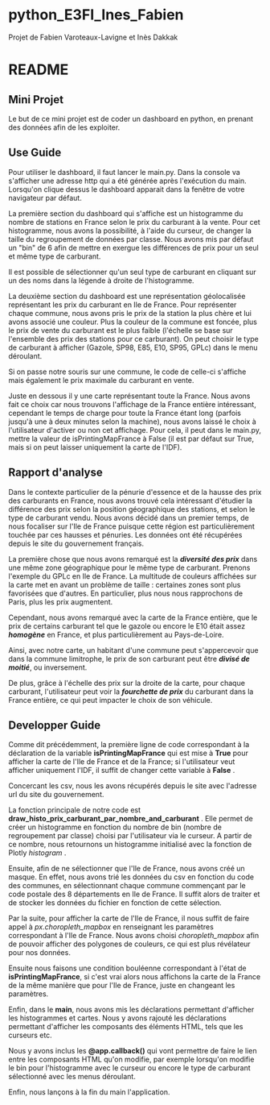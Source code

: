 # python_E3FI_Ines_Fabien
Projet de Fabien Varoteaux-Lavigne et Inès Dakkak
# README

## Mini Projet
    
Le but de ce mini projet est de coder un dashboard en python, en prenant des données afin de les exploiter.

## Use Guide
Pour utiliser le dashboard, il faut lancer le main.py.
Dans la console va s'afficher une adresse http qui a été générée après l'exécution du main. Lorsqu'on clique dessus le dashboard apparait dans la fenêtre de votre navigateur par défaut.

La première section du dashboard qui s'affiche est un histogramme du nombre de stations en France selon le prix du carburant à la vente. Pour cet histogramme, nous avons la possibilité, à l'aide du curseur, de changer la taille du regroupement de données par classe. Nous avons mis par défaut un "bin" de 6 afin de mettre en exergue les différences de prix pour un seul et même type de carburant.

Il est possible de sélectionner qu'un seul type de carburant en cliquant sur un des noms dans la légende à droite de l'histogramme.

La deuxième section du dashboard est une représentation géolocalisée représentant les prix du carburant en Ile de France. Pour représenter chaque commune, nous avons pris le prix de la station la plus chère et lui avons associé une couleur. Plus la couleur de la commune est foncée, plus le prix de vente du carburant est le plus faible (l'échelle se base sur l'ensemble des prix des stations pour ce carburant). On peut choisir le type de carburant à afficher (Gazole, SP98, E85, E10, SP95, GPLc) dans le menu déroulant.

Si on passe notre souris sur une commune, le code de celle-ci s'affiche mais également le prix maximale du carburant en vente.

Juste en dessous il y une carte représentant toute la France. Nous avons fait ce choix car nous trouvons l'affichage de la France entière intéressant, cependant le temps de charge pour toute la France étant long (parfois jusqu'à une à deux minutes selon la machine), nous avons laissé le choix à l'utilisateur d'activer ou non cet affichage. Pour cela, il peut dans le main.py, mettre la valeur de isPrintingMapFrance à False (il est par défaut sur True, mais si on peut laisser uniquement la carte de l'IDF).


## Rapport d'analyse

Dans le contexte particulier de la pénurie d'essence et de la hausse des prix des carburants en France, nous avons trouvé cela intéressant d'étudier la différence des prix selon la position géographique des stations, et selon le type de carburant vendu. Nous avons décidé dans un premier temps, de nous focaliser sur l'Ile de France puisque cette région est particulièrement touchée par ces hausses et pénuries. Les données ont été récupérées depuis le site du gouvernement français.

La première chose que nous avons remarqué est la ***diversité des prix*** dans une même zone géographique pour le même type de carburant. Prenons l'exemple du GPLc en Ile de France. La multitude de couleurs affichées sur la carte met en avant un problème de taille : certaines zones sont plus favorisées que d'autres. En particulier, plus nous nous rapprochons de Paris, plus les prix augmentent.

Cependant, nous avons remarqué avec la carte de la France entière, que le prix de certains carburant tel que le gazole ou encore le E10 était assez ***homogène*** en France, et plus particulièrement au Pays-de-Loire.

Ainsi, avec notre carte, un habitant d'une commune peut s'appercevoir que dans la commune limitrophe, le prix de son carburant peut être ***divisé de moitié***, ou inversement.

De plus, grâce à l'échelle des prix sur la droite de la carte, pour chaque carburant, l'utilisateur peut voir la ***fourchette de prix*** du carburant dans la France entière, ce qui peut impacter le choix de son véhicule.

## Developper Guide
    
Comme dit précédemment, la première ligne de code correspondant à la déclaration de la variable **isPrintingMapFrance** qui est mise à **True** pour afficher la carte de l'Ile de France et de la France; si l'utilisateur veut afficher uniquement l'IDF, il suffit de changer cette variable à **False** .

Concercant les csv, nous les avons récupérés depuis le site avec l'adresse url du site du gouvernement.

La fonction principale de notre code est **draw_histo_prix_carburant_par_nombre_and_carburant** . Elle permet de créer un histogramme en fonction du nombre de bin (nombre de regroupement par classe) choisi par l'utilisateur via le curseur. A partir de ce nombre, nous retournons un histogramme initialisé avec la fonction de Plotly *histogram* .

Ensuite, afin de ne sélectionner que l'Ile de France, nous avons créé un masque. En effet, nous avons trié les données du csv en fonction du code des communes, en sélectionnant chaque commune commençant par le code postale des 8 départements en Ile de France. Il suffit alors de traiter et de stocker les données du fichier en fonction de cette sélection. 

Par la suite, pour afficher la carte de l'Ile de France, il nous suffit de faire appel à *px.choropleth_mapbox* en renseignant les paramètres correspondant à l'Ile de France. Nous avons choisi *choropleth_mapbox* afin de pouvoir afficher des polygones de couleurs, ce qui est plus révélateur pour nos données.

Ensuite nous faisons une condition bouléenne correspondant à l'état de **isPrintingMapFrance**, si c'est vrai alors nous affichons la carte de la France de la même manière que pour l'Ile de France, juste en changeant les paramètres. 

Enfin, dans le **main**, nous avons mis les déclarations permettant d'afficher les histogrammes et cartes. Nous y avons rajouté les déclarations permettant d'afficher les composants des éléments HTML, tels que les curseurs etc. 
    
Nous y avons inclus les **@app.callback()** qui vont permettre de faire le lien entre les composants HTML qu'on modifie, par exemple lorsqu'on modifie le bin pour l'histogramme avec le curseur ou encore le type de carburant sélectionné avec les menus déroulant.
    
Enfin, nous lançons à la fin du main l'application. 
